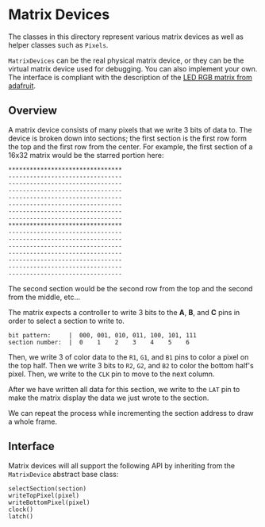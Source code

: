 # Matrix Devices

The classes in this directory represent various matrix devices
as well as helper classes such as `Pixels`.

`MatrixDevices` can be the real physical matrix device, or they can be 
the virtual matrix device used for debugging. You can also implement your
own. The interface is compliant with the description
of the
[LED RGB matrix from adafruit](https://learn.adafruit.com/32x16-32x32-rgb-led-matrix/how-the-matrix-works).

## Overview

A matrix device consists of many pixels that we write 3 bits of data to.
The device is broken down into sections; the first section is the first 
row form the top and the first row from the center.
For example, the first section of a 16x32 matrix would be the starred portion here:
```
********************************
--------------------------------
--------------------------------
--------------------------------
--------------------------------
--------------------------------
--------------------------------
--------------------------------
********************************
--------------------------------
--------------------------------
--------------------------------
--------------------------------
--------------------------------
--------------------------------
--------------------------------

```

The second section would be the second row from the top and the second from the middle,
etc...

The matrix expects a controller to
write 3 bits to the **A**, **B**, and **C** pins in order to
select a section to write to.
```
bit pattern:     |  000, 001, 010, 011, 100, 101, 111
section number:  |  0    1    2    3    4    5    6
```

Then, we write 3 of color data to the `R1`, `G1`, and `B1` pins to color
a pixel on the top half. Then we write 3 bits to `R2`, `G2`, and `B2` to
color the bottom half's pixel. Then, we write to the `CLK` pin
to move to the next column.

After we have written all data for this section, we write to the `LAT` pin
to make the matrix display the data we just wrote to the section.

We can repeat the process while incrementing the section address to 
draw a whole frame.

## Interface

Matrix devices will all support the following API
by inheriting from the `MatrixDevice` abstract base class:
```
selectSection(section)
writeTopPixel(pixel)
writeBottomPixel(pixel)
clock()
latch()
```

